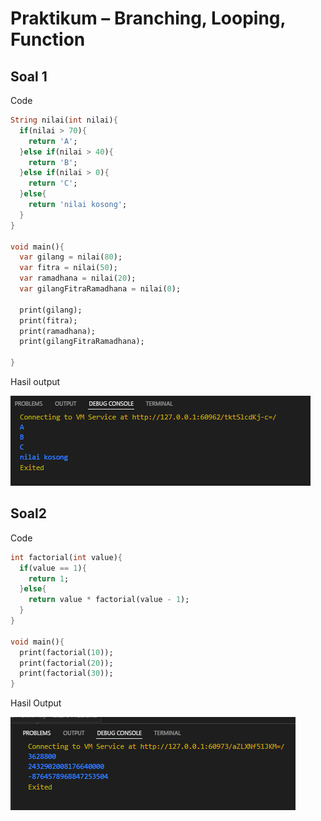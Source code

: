 # Praktikum – Branching, Looping, Function

## Soal 1
Code

```dart
String nilai(int nilai){
  if(nilai > 70){
    return 'A';
  }else if(nilai > 40){
    return 'B';
  }else if(nilai > 0){
    return 'C';
  }else{
    return 'nilai kosong';
  }
}

void main(){
  var gilang = nilai(80);
  var fitra = nilai(50);
  var ramadhana = nilai(20);
  var gilangFitraRamadhana = nilai(0);

  print(gilang);
  print(fitra);
  print(ramadhana);
  print(gilangFitraRamadhana);

}
```

Hasil output 

![alt](../screnshot/part1.png)

## Soal2

Code

```dart
int factorial(int value){
  if(value == 1){
    return 1;
  }else{
    return value * factorial(value - 1);
  }
}

void main(){
  print(factorial(10));
  print(factorial(20));
  print(factorial(30));
}
```

Hasil Output

![alt](../screnshot/part2.png)
